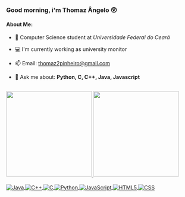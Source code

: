 ### Good morning, i'm Thomaz Ângelo 😵

#### About Me:

- 📖 Computer Science student at _Universidade Federal do Ceará_

- 💻 I'm currently working as university monitor  

- 📫 Email: thomaz2pinheiro@gmail.com

- 💬 Ask me about: **Python, C, C++, Java, Javascript**


##

<div>
  <a href="https://github.com/thomz2">
  <img height="230em" src="https://github-readme-stats.vercel.app/api?username=thomz2&show_icons=true&theme=rose_pine&include_all_commits=true&count_private=true"/>
  <img height="230em" src="https://github-readme-stats.vercel.app/api/top-langs/?username=thomz2&layout=compact&langs_count=7&theme=rose_pine"/>
</div>
  
<div style="display: inline_block"><br>
  <img align="center" alt="Java" src="https://img.shields.io/badge/Java-ED8B00?style=for-the-badge&logo=java&logoColor=white">
  <img align="center" alt="C++" src="https://img.shields.io/badge/C%2B%2B-00599C?style=for-the-badge&logo=c%2B%2B&logoColor=white">
  <img align="center" alt="C" src="https://img.shields.io/badge/C-00599C?style=for-the-badge&logo=c&logoColor=white">
  <img align="center" alt="Python" src="https://img.shields.io/badge/Python-3776AB?style=for-the-badge&logo=python&logoColor=white">
  <img align="center" alt="JavaScript" src="https://img.shields.io/badge/JavaScript-F7DF1E?style=for-the-badge&logo=javascript&logoColor=black">
  <img align="center" alt="HTML5" src="https://img.shields.io/badge/HTML5-E34F26?style=for-the-badge&logo=html5&logoColor=white">
  <img align="center" alt="CSS" src="https://img.shields.io/badge/CSS3-1572B6?style=for-the-badge&logo=css3&logoColor=white">
</div>


